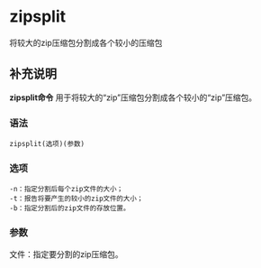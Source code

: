 zipsplit
===

将较大的zip压缩包分割成各个较小的压缩包

## 补充说明

**zipsplit命令** 用于将较大的“zip”压缩包分割成各个较小的“zip”压缩包。

### 语法

```shell
zipsplit(选项)(参数)
```

### 选项

```shell
-n：指定分割后每个zip文件的大小；
-t：报告将要产生的较小的zip文件的大小；
-b：指定分割后的zip文件的存放位置。
```

### 参数

文件：指定要分割的zip压缩包。


<!-- Linux命令行搜索引擎：https://jaywcjlove.github.io/linux-command/ -->